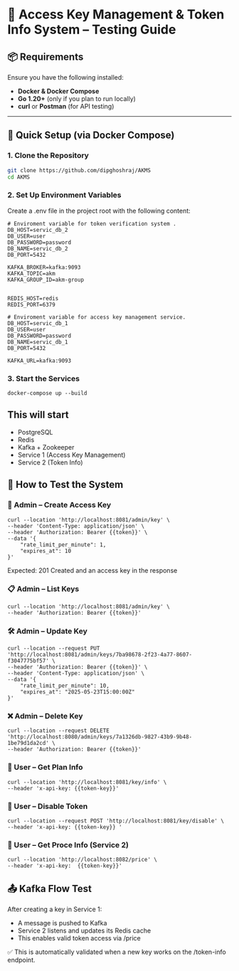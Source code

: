 # 🔐 Access Key Management & Token Info System – Testing Guide

## 📦 Requirements

Ensure you have the following installed:

- **Docker & Docker Compose**
- **Go 1.20+** (only if you plan to run locally)
- **curl** or **Postman** (for API testing)

---

## 🚀 Quick Setup (via Docker Compose)

### 1. Clone the Repository

```bash
git clone https://github.com/dipghoshraj/AKMS
cd AKMS
```

### 2. Set Up Environment Variables

Create a .env file in the project root with the following content:


```
# Enviroment variable for token verification system .
DB_HOST=servic_db_2
DB_USER=user
DB_PASSWORD=password
DB_NAME=servic_db_2
DB_PORT=5432

KAFKA_BROKER=kafka:9093
KAFKA_TOPIC=akm
KAFKA_GROUP_ID=akm-group


REDIS_HOST=redis
REDIS_PORT=6379
```

```
# Enviroment variable for access key management service.
DB_HOST=servic_db_1
DB_USER=user
DB_PASSWORD=password
DB_NAME=servic_db_1
DB_PORT=5432

KAFKA_URL=kafka:9093
```


### 3. Start the Services
```
docker-compose up --build
```

## This will start
- PostgreSQL
- Redis
- Kafka + Zookeeper
- Service 1 (Access Key Management)
- Service 2 (Token Info)


## 🧪 How to Test the System
### 🔐 Admin – Create Access Key

```
curl --location 'http://localhost:8081/admin/key' \
--header 'Content-Type: application/json' \
--header 'Authorization: Bearer {{token}}' \
--data '{
    "rate_limit_per_minute": 1,
    "expires_at": 10
}'
```
Expected: 201 Created and an access key in the response

### 📋 Admin – List Keys

```
curl --location 'http://localhost:8081/admin/key' \
--header 'Authorization: Bearer {{token}}'
```

### 🛠️ Admin – Update Key

```
curl --location --request PUT 'http://localhost:8081/admin/keys/7ba98678-2f23-4a77-8607-f3047775bf57' \
--header 'Authorization: Bearer {{token}}' \
--header 'Content-Type: application/json' \
--data '{
    "rate_limit_per_minute": 10,
    "expires_at": "2025-05-23T15:00:00Z"
}'
```

### ❌ Admin – Delete Key

```
curl --location --request DELETE 'http://localhost:8080/admin/keys/7a1326db-9827-43b9-9b48-1be79d1da2cd' \
--header 'Authorization: Bearer {{token}}'
```


### 📄 User – Get Plan Info

```
curl --location 'http://localhost:8081/key/info' \
--header 'x-api-key: {{token-key}}'
```

### 🚫 User – Disable Token

```
curl --location --request POST 'http://localhost:8081/key/disable' \
--header 'x-api-key: {{token-key}} '
```

### 🧠 User – Get Proce Info (Service 2)

```
curl --location 'http://localhost:8082/price' \
--header 'x-api-key:  {{token-key}}'
```



## 📤 Kafka Flow Test
After creating a key in Service 1:

- A message is pushed to Kafka
- Service 2 listens and updates its Redis cache
- This enables valid token access via /price

✅ This is automatically validated when a new key works on the /token-info endpoint.